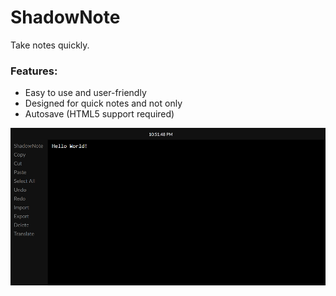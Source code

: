 # ShadowNote
Take notes quickly.
### Features:
- Easy to use and user-friendly<br>
- Designed for quick notes and not only<br>
- Autosave (HTML5 support required)<br>

![](https://github.com/Ncleardev/shadownote/blob/main/preview.png)
